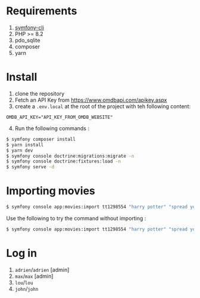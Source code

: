 Requirements
============

1. [symfony-cli](https://symfony.com/download)
2. PHP >= 8.2
3. pdo_sqlite
4. composer
5. yarn

Install
=======

1. clone the repository
2. Fetch an API Key from https://www.omdbapi.com/apikey.aspx
3. create a `.env.local` at the root of the project with teh following content:
```dotenv
OMDB_API_KEY="API_KEY_FROM_OMDB_WEBSITE"
```
4. Run the following commands :

```bash
$ symfony composer install
$ yarn install
$ yarn dev
$ symfony console doctrine:migrations:migrate -n
$ symfony console doctrine:fixtures:load -n
$ symfony serve -d
```

Importing movies
================

```bash
$ symfony console app:movies:import tt1298554 "harry potter" "spread your wings" "Hidden Figures" tt123456
```

Use the following to try the command without importing :
```bash
$ symfony console app:movies:import tt1298554 "harry potter" "spread your wings" "Hidden Figures" tt123456 --dry-run
```

Log in
======

1. `adrien`/`adrien` [admin]
2. `max`/`max` [admin]
3. `lou`/`lou`
4. `john`/`john`
